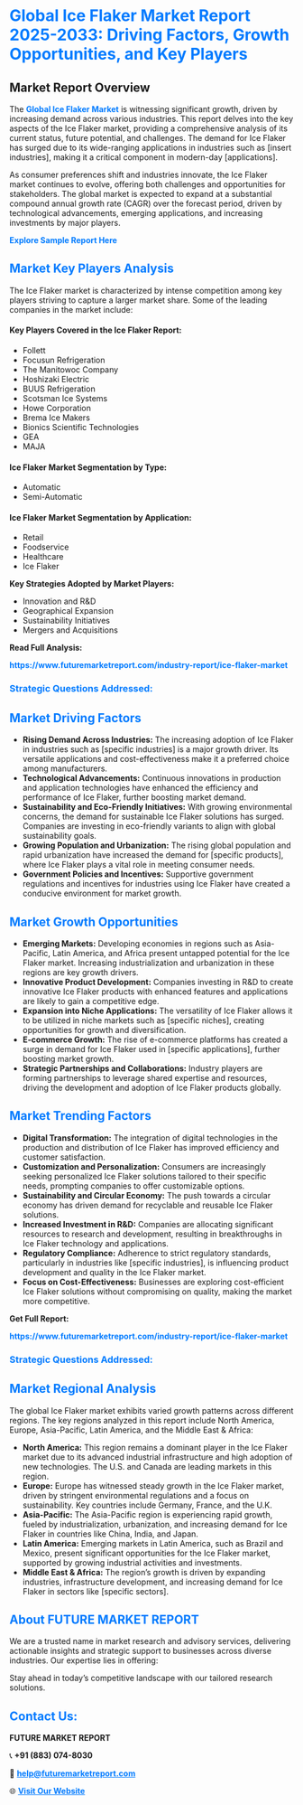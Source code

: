 <h1 style="color: #007BFF;">Global Ice Flaker Market Report 2025-2033: Driving Factors, Growth Opportunities, and Key Players</h1>

<section id="overview">
<h2>Market Report Overview</h2>
<p>The <a href="https://www.futuremarketreport.com/industry-report/ice-flaker-market" style="color: #007BFF; text-decoration: none;"><strong>Global Ice Flaker Market</strong></a> is witnessing significant growth, driven by increasing demand across various industries. This report delves into the key aspects of the Ice Flaker market, providing a comprehensive analysis of its current status, future potential, and challenges. The demand for Ice Flaker has surged due to its wide-ranging applications in industries such as [insert industries], making it a critical component in modern-day [applications].</p>
<p>As consumer preferences shift and industries innovate, the Ice Flaker market continues to evolve, offering both challenges and opportunities for stakeholders. The global market is expected to expand at a substantial compound annual growth rate (CAGR) over the forecast period, driven by technological advancements, emerging applications, and increasing investments by major players.</p>
</section>

<section id="overview">
<p><a href="https://www.futuremarketreport.com/request-sample/reportId=128250" style="color: #007BFF; text-decoration: none;"><strong>Explore Sample Report Here</strong></a></p>
</section>

<section id="key-players">
<h2 style="color: #007BFF;">Market Key Players Analysis</h2>
<p>The Ice Flaker market is characterized by intense competition among key players striving to capture a larger market share. Some of the leading companies in the market include:</p>
<h4>Key Players Covered in the Ice Flaker Report:</h4>
<ul><li>Follett</li><li>Focusun Refrigeration</li><li>The Manitowoc Company</li><li>Hoshizaki Electric</li><li>BUUS Refrigeration</li><li>Scotsman Ice Systems</li><li>Howe Corporation</li><li>Brema Ice Makers</li><li>Bionics Scientific Technologies</li><li>GEA</li><li>MAJA</li></ul>
<h4>Ice Flaker Market Segmentation by Type:</h4>
<ul><li>Automatic</li><li>Semi-Automatic</li></ul>

<h4>Ice Flaker Market Segmentation by Application:</h4>
<ul><li>Retail</li><li>Foodservice</li><li>Healthcare</li><li>Ice Flaker</li></ul>
<p><strong>Key Strategies Adopted by Market Players:</strong></p>
<ul>
<li>Innovation and R&D</li>
<li>Geographical Expansion</li>
<li>Sustainability Initiatives</li>
<li>Mergers and Acquisitions</li>
</ul>
</section>

<section>
<p><strong>Read Full Analysis: </strong></p><a href="https://www.futuremarketreport.com/industry-report/ice-flaker-market" style="color: #007BFF; text-decoration: none;"><strong>https://www.futuremarketreport.com/industry-report/ice-flaker-market</strong></a>
<h3 style="color: #007BFF;">Strategic Questions Addressed:</h3>
</section>

<section id="driving-factors">
<h2 style="color: #007BFF;">Market Driving Factors</h2>
<ul>
<li><strong>Rising Demand Across Industries:</strong> The increasing adoption of Ice Flaker in industries such as [specific industries] is a major growth driver. Its versatile applications and cost-effectiveness make it a preferred choice among manufacturers.</li>
<li><strong>Technological Advancements:</strong> Continuous innovations in production and application technologies have enhanced the efficiency and performance of Ice Flaker, further boosting market demand.</li>
<li><strong>Sustainability and Eco-Friendly Initiatives:</strong> With growing environmental concerns, the demand for sustainable Ice Flaker solutions has surged. Companies are investing in eco-friendly variants to align with global sustainability goals.</li>
<li><strong>Growing Population and Urbanization:</strong> The rising global population and rapid urbanization have increased the demand for [specific products], where Ice Flaker plays a vital role in meeting consumer needs.</li>
<li><strong>Government Policies and Incentives:</strong> Supportive government regulations and incentives for industries using Ice Flaker have created a conducive environment for market growth.</li>
</ul>
</section>

<section id="growth-opportunities">
<h2 style="color: #007BFF;">Market Growth Opportunities</h2>
<ul>
<li><strong>Emerging Markets:</strong> Developing economies in regions such as Asia-Pacific, Latin America, and Africa present untapped potential for the Ice Flaker market. Increasing industrialization and urbanization in these regions are key growth drivers.</li>
<li><strong>Innovative Product Development:</strong> Companies investing in R&D to create innovative Ice Flaker products with enhanced features and applications are likely to gain a competitive edge.</li>
<li><strong>Expansion into Niche Applications:</strong> The versatility of Ice Flaker allows it to be utilized in niche markets such as [specific niches], creating opportunities for growth and diversification.</li>
<li><strong>E-commerce Growth:</strong> The rise of e-commerce platforms has created a surge in demand for Ice Flaker used in [specific applications], further boosting market growth.</li>
<li><strong>Strategic Partnerships and Collaborations:</strong> Industry players are forming partnerships to leverage shared expertise and resources, driving the development and adoption of Ice Flaker products globally.</li>
</ul>
</section>

<section id="trending-factors">
<h2 style="color: #007BFF;">Market Trending Factors</h2>
<ul>
<li><strong>Digital Transformation:</strong> The integration of digital technologies in the production and distribution of Ice Flaker has improved efficiency and customer satisfaction.</li>
<li><strong>Customization and Personalization:</strong> Consumers are increasingly seeking personalized Ice Flaker solutions tailored to their specific needs, prompting companies to offer customizable options.</li>
<li><strong>Sustainability and Circular Economy:</strong> The push towards a circular economy has driven demand for recyclable and reusable Ice Flaker solutions.</li>
<li><strong>Increased Investment in R&D:</strong> Companies are allocating significant resources to research and development, resulting in breakthroughs in Ice Flaker technology and applications.</li>
<li><strong>Regulatory Compliance:</strong> Adherence to strict regulatory standards, particularly in industries like [specific industries], is influencing product development and quality in the Ice Flaker market.</li>
<li><strong>Focus on Cost-Effectiveness:</strong> Businesses are exploring cost-efficient Ice Flaker solutions without compromising on quality, making the market more competitive.</li>
</ul>
</section>

<section>
<p><strong>Get Full Report: </strong></p><a href="https://www.futuremarketreport.com/industry-report/ice-flaker-market" style="color: #007BFF; text-decoration: none;"><strong>https://www.futuremarketreport.com/industry-report/ice-flaker-market</strong></a>
<h3 style="color: #007BFF;">Strategic Questions Addressed:</h3>
</section>


<section id="regional-analysis">
<h2 style="color: #007BFF;">Market Regional Analysis</h2>
<p>The global Ice Flaker market exhibits varied growth patterns across different regions. The key regions analyzed in this report include North America, Europe, Asia-Pacific, Latin America, and the Middle East & Africa:</p>
<ul>
<li><strong>North America:</strong> This region remains a dominant player in the Ice Flaker market due to its advanced industrial infrastructure and high adoption of new technologies. The U.S. and Canada are leading markets in this region.</li>
<li><strong>Europe:</strong> Europe has witnessed steady growth in the Ice Flaker market, driven by stringent environmental regulations and a focus on sustainability. Key countries include Germany, France, and the U.K.</li>
<li><strong>Asia-Pacific:</strong> The Asia-Pacific region is experiencing rapid growth, fueled by industrialization, urbanization, and increasing demand for Ice Flaker in countries like China, India, and Japan.</li>
<li><strong>Latin America:</strong> Emerging markets in Latin America, such as Brazil and Mexico, present significant opportunities for the Ice Flaker market, supported by growing industrial activities and investments.</li>
<li><strong>Middle East & Africa:</strong> The region’s growth is driven by expanding industries, infrastructure development, and increasing demand for Ice Flaker in sectors like [specific sectors].</li>
</ul>
</section>

<footer>
<h2 style="color: #007BFF;">About FUTURE MARKET REPORT</h2>
<p>We are a trusted name in market research and advisory services, delivering actionable insights and strategic support to businesses across diverse industries. Our expertise lies in offering:</p>

<p>Stay ahead in today’s competitive landscape with our tailored research solutions.</p>

<h2 style="color: #007BFF;">Contact Us:</h2>
<p><strong>FUTURE MARKET REPORT</strong></p>
<p>📞 <strong>+91 (883) 074-8030</strong></p>
<p>📧 <strong><a href="mailto:help@futuremarketreport.com" style="color: #007BFF;">help@futuremarketreport.com</a></strong></p>
<p>🌐 <strong><a href="https://www.futuremarketreport.com/" style="color: #007BFF;">Visit Our Website</a></strong></p>
</footer>